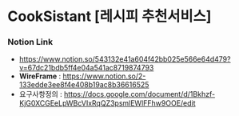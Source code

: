 # CookSistant [레시피 추천서비스]

### Notion Link
- https://www.notion.so/543132e41a604f42bb025e566e64d479?v=67dc21bdb5ff4e04a541ac8719874793
- __WireFrame__  : https://www.notion.so/2-133edde3ee8f4e408b19ac8b36616525
- 요구사항정의 : https://docs.google.com/document/d/1Bkhzf-KjG0XCGEeLpWBcVIxRqQZ3psmlEWlFFhw9OOE/edit

